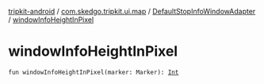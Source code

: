 [tripkit-android](../../index.md) / [com.skedgo.tripkit.ui.map](../index.md) / [DefaultStopInfoWindowAdapter](index.md) / [windowInfoHeightInPixel](./window-info-height-in-pixel.md)

# windowInfoHeightInPixel

`fun windowInfoHeightInPixel(marker: Marker): `[`Int`](https://kotlinlang.org/api/latest/jvm/stdlib/kotlin/-int/index.html)